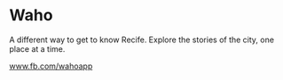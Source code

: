 # Waho
A different way to get to know Recife. 
Explore the stories of the city, one place at a time.

www.fb.com/wahoapp
